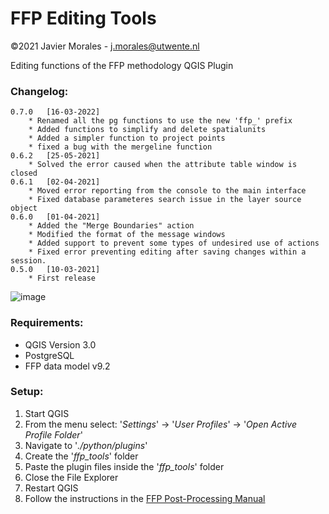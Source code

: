 # FFP Editing Tools

©2021 Javier Morales - <a href="mailto:j.morales@utwente.nl">j.morales@utwente.nl</a>

Editing functions of the FFP methodology
QGIS Plugin

### Changelog:

	0.7.0   [16-03-2022]
		* Renamed all the pg functions to use the new 'ffp_' prefix
		* Added functions to simplify and delete spatialunits
		* Added a simpler function to project points
		* fixed a bug with the mergeline function
	0.6.2	[25-05-2021]
		* Solved the error caused when the attribute table window is closed
	0.6.1	[02-04-2021]
		* Moved error reporting from the console to the main interface
		* Fixed database parameteres search issue in the layer source object
	0.6.0	[01-04-2021]
		* Added the "Merge Boundaries" action
		* Modified the format of the message windows
		* Added support to prevent some types of undesired use of actions
		* Fixed error preventing editing after saving changes within a session.
	0.5.0	[10-03-2021]
		* First release

![image](https://user-images.githubusercontent.com/29703624/158779959-972a0b8d-58b5-4c37-8b61-8fa40dcd8e04.png)


### Requirements:

* QGIS Version 3.0
* PostgreSQL
* FFP data model v9.2


### Setup:


1. Start QGIS
1. From the menu select: '_Settings_' -> '_User Profiles_' -> '_Open Active Profile Folder_'
1. Navigate to '_./python/plugins_'
1. Create the '_ffp_tools_' folder
1. Paste the plugin files inside the '_ffp_tools_' folder
1. Close the File Explorer
1. Restart QGIS
1. Follow the instructions in the <a href="https://docs.google.com/document/d/1JRn8NUwioPwa_Xr4G7B67nflTcfu2Z1MwoCtT20ydoE">FFP Post-Processing Manual</a>
